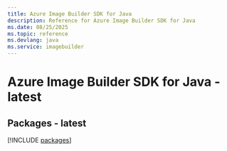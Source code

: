 ```yaml
---
title: Azure Image Builder SDK for Java
description: Reference for Azure Image Builder SDK for Java
ms.date: 08/25/2025
ms.topic: reference
ms.devlang: java
ms.service: imagebuilder
---
```

# Azure Image Builder SDK for Java - latest
## Packages - latest
[!INCLUDE [packages](image-builder-index.md)]
